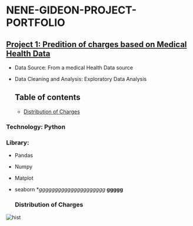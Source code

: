 # NENE-GIDEON-PROJECT-PORTFOLIO
## [Project 1: Predition of charges based on Medical Health Data](https://github.com/DGideonnene/Medical-ML)
* Data Source: From a medical Health Data source
* Data Cleaning and Analysis: Exploratory Data Analysis

  ## Table of contents
  - [Distribution of Charges](Distribution-of-Charges)
### Technology: Python
### Library:
- Pandas
- Numpy
- Matplot
- seaborn
**ggggggggggggggggggggg*
  **ggggg**

  ### Distribution of Charges
![hist](https://github.com/user-attachments/assets/da3055a6-3a68-4de2-9db7-0213d8454cf4)
